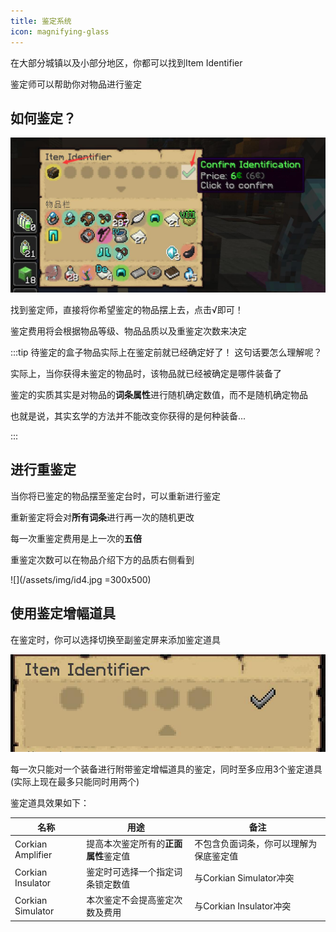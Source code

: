 ```yaml
---
title: 鉴定系统
icon: magnifying-glass
---
```


在大部分城镇以及小部分地区，你都可以找到Item Identifier

鉴定师可以帮助你对物品进行鉴定

## 如何鉴定？

![](/assets/img/id3.jpg)

找到鉴定师，直接将你希望鉴定的物品摆上去，点击√即可！

鉴定费用将会根据物品等级、物品品质以及重鉴定次数来决定

:::tip 待鉴定的盒子物品实际上在鉴定前就已经确定好了！
这句话要怎么理解呢？

实际上，当你获得未鉴定的物品时，该物品就已经被确定是哪件装备了

鉴定的实质其实是对物品的**词条属性**进行随机确定数值，而不是随机确定物品

也就是说，其实玄学的方法并不能改变你获得的是何种装备...


:::

## 进行重鉴定

当你将已鉴定的物品摆至鉴定台时，可以重新进行鉴定

重新鉴定将会对**所有词条**进行再一次的随机更改

每一次重鉴定费用是上一次的**五倍**

重鉴定次数可以在物品介绍下方的品质右侧看到

![](/assets/img/id4.jpg =300x500)

## 使用鉴定增幅道具

在鉴定时，你可以选择切换至副鉴定屏来添加鉴定道具

![](/assets/img/id5.jpg)

每一次只能对一个装备进行附带鉴定增幅道具的鉴定，同时至多应用3个鉴定道具(实际上现在最多只能同时用两个)

鉴定道具效果如下：

|名称|用途|备注|
|---|---|---|
|Corkian Amplifier|提高本次鉴定所有的**正面属性**鉴定值|不包含负面词条，你可以理解为保底鉴定值|
|Corkian Insulator|鉴定时可选择一个指定词条锁定数值|与Corkian Simulator冲突|
|Corkian Simulator|本次鉴定不会提高鉴定次数及费用|与Corkian Insulator冲突|